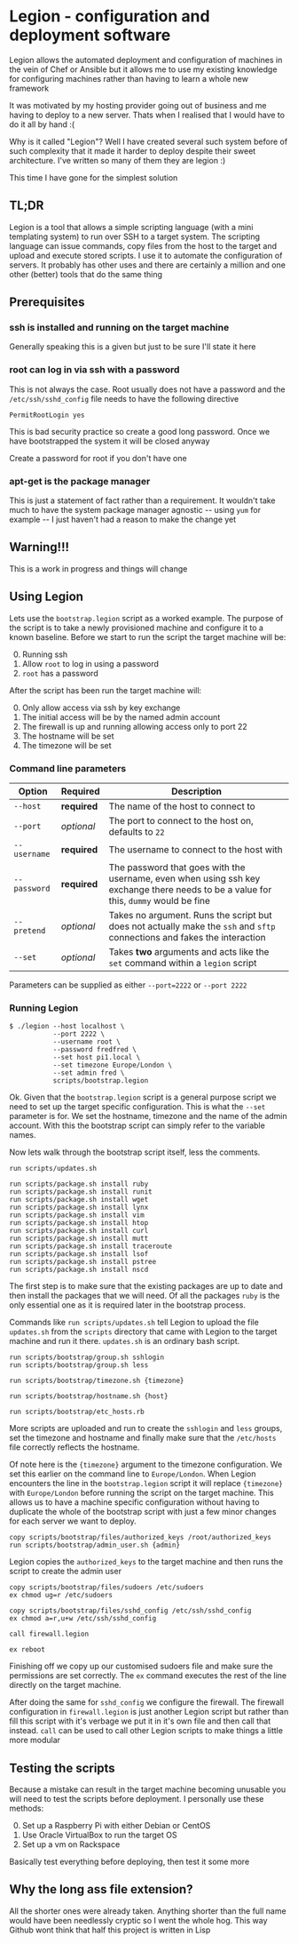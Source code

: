# Legion - configuration and deployment software

Legion allows the automated deployment and configuration of machines in the vein of Chef or Ansible but it allows me to use my existing knowledge for configuring machines rather than having to learn a whole new framework

It was motivated by my hosting provider going out of business and me having to deploy to a new server. Thats when I realised that I would have to do it all by hand :(

Why is it called "Legion"? Well I have created several such system before of such complexity that it made it harder to deploy despite their sweet architecture. I've written so many of them they are legion :)

This time I have gone for the simplest solution

## TL;DR

Legion is a tool that allows a simple scripting language (with a mini templating system) to run over SSH to a target system. The scripting language can issue commands, copy files from the host to the target and upload and execute stored scripts. I use it to automate the configuration of servers. It probably has other uses and there are certainly a million and one other (better) tools that do the same thing

## Prerequisites

### ssh is installed and running on the target machine

Generally speaking this is a given but just to be sure I'll state it here

### root can log in via ssh with a password

This is not always the case. Root usually does not have a password and the `/etc/ssh/sshd_config` file needs to have the following directive

    PermitRootLogin yes

This is bad security practice so create a good long password. Once we have bootstrapped the system it will be closed anyway

Create a password for root if you don't have one

### apt-get is the package manager

This is just a statement of fact rather than a requirement. It wouldn't take much to have the system package manager agnostic -- using `yum` for example -- I just haven't had a reason to make the change yet

## Warning!!!

This is a work in progress and things will change

## Using Legion

Lets use the `bootstrap.legion` script as a worked example. The purpose of the script is to take a newly provisioned machine and configure it to a known baseline. Before we start to run the script the target machine will be:

0. Running ssh
1. Allow `root` to log in using a password
2. `root` has a password

After the script has been run the target machine will:

0. Only allow access via ssh by key exchange
1. The initial access will be by the named admin account
2. The firewall is up and running allowing access only to port 22
3. The hostname will be set
4. The timezone will be set

### Command line parameters

|Option|Required|Description|
|---|---|---|
|`--host`|**required**|The name of the host to connect to|
|`--port`|*optional*|The port to connect to the host on, defaults to `22`|
|`--username`|**required**|The username to connect to the host with|
|`--password`|**required**|The password that goes with the username, even when using ssh key exchange there needs to be a value for this, `dummy` would be fine|
|`--pretend`|*optional*|Takes no argument. Runs the script but does not actually make the `ssh` and `sftp` connections and fakes the interaction|
|`--set`|*optional*|Takes **two** arguments and acts like the `set` command within a `legion` script|

Parameters can be supplied as either `--port=2222` or `--port 2222`

### Running Legion

```
$ ./legion --host localhost \
           --port 2222 \
           --username root \
           --password fredfred \
           --set host pi1.local \
           --set timezone Europe/London \
           --set admin fred \
           scripts/bootstrap.legion
```

Ok. Given that the `bootstrap.legion` script is a general purpose script we need to set up the target specific configuration. This is what the `--set` parameter is for. We set the hostname, timezone and the name of the admin account. With this the bootstrap script can simply refer to the variable names.

Now lets walk through the bootstrap script itself, less the comments.

```
run scripts/updates.sh

run scripts/package.sh install ruby
run scripts/package.sh install runit
run scripts/package.sh install wget
run scripts/package.sh install lynx
run scripts/package.sh install vim
run scripts/package.sh install htop
run scripts/package.sh install curl
run scripts/package.sh install mutt
run scripts/package.sh install traceroute
run scripts/package.sh install lsof
run scripts/package.sh install pstree
run scripts/package.sh install nscd
```

The first step is to make sure that the existing packages are up to date and then install the packages that we will need. Of all the packages `ruby` is the only essential one as it is required later in the bootstrap process.

Commands like `run scripts/updates.sh` tell Legion to upload the file `updates.sh` from the `scripts` directory that came with Legion to the target machine and run it there. `updates.sh` is an ordinary bash script.

```
run scripts/bootstrap/group.sh sshlogin
run scripts/bootstrap/group.sh less

run scripts/bootstrap/timezone.sh {timezone}

run scripts/bootstrap/hostname.sh {host}

run scripts/bootstrap/etc_hosts.rb
```

More scripts are uploaded and run to create the `sshlogin` and `less` groups, set the timezone and hostname and finally make sure that the `/etc/hosts` file correctly reflects the hostname.

Of note here is the `{timezone}` argument to the timezone configuration. We set this earlier  on the command line to `Europe/London`. When Legion encounters the line in the `bootstrap.legion` script it will replace `{timezone}` with `Europe/London` before running the script on the target machine. This allows us to have a machine specific configuration without having to duplicate the whole of the bootstrap script with just a few minor changes for each server we want to deploy.

```
copy scripts/bootstrap/files/authorized_keys /root/authorized_keys
run scripts/bootstrap/admin_user.sh {admin}
```

Legion copies the `authorized_keys` to the target machine and then runs the script to create the admin user

```
copy scripts/bootstrap/files/sudoers /etc/sudoers
ex chmod ug=r /etc/sudoers

copy scripts/bootstrap/files/sshd_config /etc/ssh/sshd_config
ex chmod a=r,u+w /etc/ssh/sshd_config

call firewall.legion

ex reboot
```

Finishing off we copy up our customised sudoers file and make sure the permissions are set correctly. The `ex` command executes the rest of the line directly on the target machine.

After doing the same for `sshd_config` we configure the firewall. The firewall configuration in `firewall.legion` is just another Legion script but rather than fill this script with it's verbage we put it in it's own file and then call that instead. `call` can be used to call other Legion scripts to make things a little more modular

## Testing the scripts

Because a mistake can result in the target machine becoming unusable you will need to test the scripts before deployment. I personally use these methods:

0. Set up a Raspberry Pi with either Debian or CentOS
1. Use Oracle VirtualBox to run the target OS
2. Set up a vm on Rackspace

Basically test everything before deploying, then test it some more

## Why the long ass file extension?

All the shorter ones were already taken. Anything shorter than the full name would have been needlessly cryptic so I went the whole hog. This way Github wont think that half this project is written in Lisp

